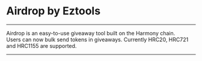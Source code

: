 <h1 aligh="center">Airdrop by Eztools</h1>

---

<p>
  <link src="https://airdrop.eztools.xyz/">Airdrop<link /> is an easy-to-use giveaway tool built on the Harmony chain. 
  <br />
  Users can now bulk send tokens in giveaways. Currently HRC20, HRC721 and HRC1155 are supported.
</p>

---
